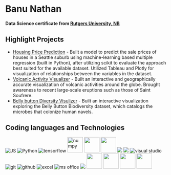 
# Banu Nathan
####  Data Science certificate from [Rutgers University, NB](https://www.rutgers.edu)

## Highlight Projects
- [Housing Price Prediction](https://github.com/BanuNathan/Seattle-House-Price-Predictor) - Built	a	model	to predict	the	sale	prices	of	houses	in	a	Seattle	suburb	using	machine-learning based multiple regression (built in Python), after	utilizing	scikit	to	evaluate	the	approach best	suited	for	the available	dataset. Utilized	Tableau	and	Plotly	for visualization of	relationships	between	the	variables	in	the	dataset.	
- [Volcanic Activity Visualizer](https://github.com/ashante112/Project2-Team2) - Built an interactive and geographically accurate visualization of volcanic activities around the globe. Brought awareness to recent large-scale eruptions such as those of Saint Soufrere.
- [Belly button Diversity Visulizer](https://github.com/BanuNathan/Interactive-Visualizations) - Built an interactive visualization exploring the Belly Button Biodiversity dataset, which catalogs the microbes that colonize human navels.


## Coding languages and Technologies
<p float = "left">
  <img src="https://img.icons8.com/color/48/000000/javascript.png" alt="JS"/>
  <img src="https://img.icons8.com/color/48/000000/python.png" alt="Python"/>
  <img src="https://img.icons8.com/color/48/000000/tensorflow.png" alt="tensorflow"/>
  <img src="https://numpy.org/images/logos/numpy.svg" width = 48 height = 48 alt="numpy"/>
  <img src="https://upload.wikimedia.org/wikipedia/commons/8/84/Matplotlib_icon.svg" width = 48 height = 48/>
  <img src = "https://pytorch.org/assets/images/pytorch-logo.png" width = 48 height = 48 />
  <img src="https://img.icons8.com/color/48/000000/html-5.png"/>
  <img src="https://img.icons8.com/color/48/000000/css3.png"/>
  <img src="https://img.icons8.com/color/48/000000/visual-studio-code-2019.png" alt="visual studio"/>
  <img src="https://img.icons8.com/color/48/000000/git.png" alt="git" />
  <img src="https://img.icons8.com/material-sharp/48/000000/github.png" alt="github"/>
  <img src="https://img.icons8.com/color/48/000000/ms-excel.png" alt="excel"/>
  <img src="https://img.icons8.com/color/48/000000/office-365.png" alt="ms office"/>
  <img src="https://img.icons8.com/ios/50/000000/tableau-software.png"/>
  <img src="https://static.vaadin.com/directory/user49537/icon/file2469829840847976158_1554291605811leaflet-directory-logo-example.png" width = 48 height = 48 />
  <img src="https://upload.wikimedia.org/wikipedia/commons/thumb/2/29/Postgresql_elephant.svg/1200px-Postgresql_elephant.svg.png" width = 48 height = 48 />
  <img src="https://img.icons8.com/color/452/mongodb.png" width = 48 height = 48 />
  <img src="https://upload.wikimedia.org/wikipedia/commons/thumb/3/38/Jupyter_logo.svg/1200px-Jupyter_logo.svg.png" width=48 height=48/>



  
</p>



